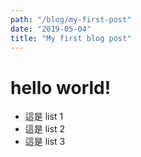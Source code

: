 ```yaml
---
path: "/blog/my-first-post"
date: "2019-05-04"
title: "My first blog post"
---
```


# hello world!

- 這是 list 1
- 這是 list 2
- 這是 list 3
